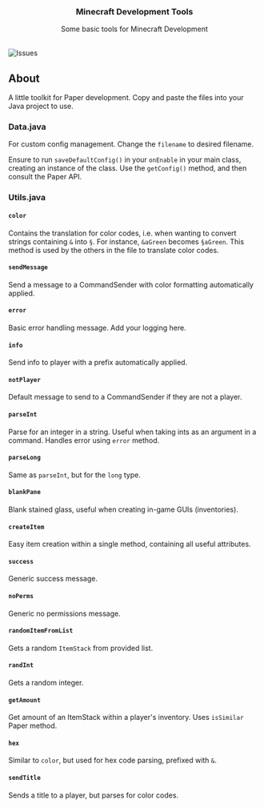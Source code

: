 <br/>
<p align="center">
  <h3 align="center">Minecraft Development Tools</h3>

  <p align="center">
    Some basic tools for Minecraft Development
    <br/>
    <br/>
  </p>
</p>

![Issues](https://img.shields.io/github/issues/dkf-lab/MongoCoins) 

## About

A little toolkit for Paper development. Copy and paste the files into your Java project to use. 

### Data.java
For custom config management. Change the `filename` to desired filename.

Ensure to run `saveDefaultConfig()` in your `onEnable` in your main class, creating an instance of the class. Use the `getConfig()` method, and then consult the Paper API.

### Utils.java
#### `color`
Contains the translation for color codes, i.e. when wanting to convert strings containing `&` into `§`. For instance, `&aGreen` becomes `§aGreen`. This method is used by the others in the file to translate color codes.
#### `sendMessage`
Send a message to a CommandSender with color formatting automatically applied.
#### `error`
Basic error handling message. Add your logging here.
#### `info`
Send info to player with a prefix automatically applied.
#### `notPlayer`
Default message to send to a CommandSender if they are not a player.
#### `parseInt`
Parse for an integer in a string. Useful when taking ints as an argument in a command. Handles error using `error` method.
#### `parseLong`
Same as `parseInt`, but for the `long` type.
#### `blankPane`
Blank stained glass, useful when creating in-game GUIs (inventories).
#### `createItem`
Easy item creation within a single method, containing all useful attributes.
#### `success`
Generic success message.
#### `noPerms`
Generic no permissions message.
#### `randomItemFromList`
Gets a random `ItemStack` from provided list.
#### `randInt`
Gets a random integer.
#### `getAmount`
Get amount of an ItemStack within a player's inventory. Uses `isSimilar` Paper method.
#### `hex`
Similar to `color`, but used for hex code parsing, prefixed with `&`.
#### `sendTitle`
Sends a title to a player, but parses for color codes.
